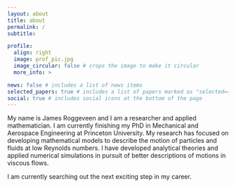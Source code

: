 ```yaml
---
layout: about
title: about
permalink: /
subtitle: 

profile:
  align: right
  image: prof_pic.jpg
  image_circular: false # crops the image to make it circular
  more_info: >

news: false # includes a list of news items
selected_papers: true # includes a list of papers marked as "selected={true}"
social: true # includes social icons at the bottom of the page
---
```


My name is James Roggeveen and I am a researcher and applied mathematician. I am currently finishing my PhD in Mechanical and Aerospace Engineering at Princeton University. My research has focused on developing mathematical models to describe the motion of particles and fluids at low Reynolds numbers. I have developed analytical theories and applied numerical simulations in pursuit of better descriptions of motions in viscous flows. 

I am currently searching out the next exciting step in my career.
